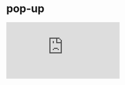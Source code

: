 # pop-up
![LIVE DEMO](https://raw.githack.com/patsicko/pop-up/4dd02d2ec8c485a2cbaaa4ca59aa9271e8f5281b/index.html)
